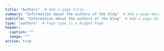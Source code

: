 ```yaml
---
title: "Authors"  # Add a page title.
summary: "Information about the authors of the blog"  # Add a page description.
subtitle: "Information about the authors of the blog"  # Add a page description.
type: "authors"  # Page type is a Widget Page
header:
  caption: ""
  image: ""
active: true
---
```

